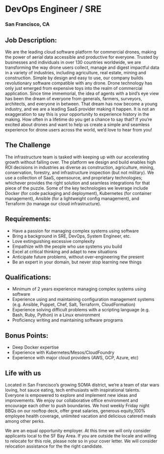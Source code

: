 # DevOps Engineer / SRE
### San Francisco, CA

## Job Description:
We are the leading cloud software platform for commercial drones, making the power of aerial data accessible and productive for everyone. Trusted by businesses and individuals in over 130 countries worldwide, we are transforming the way drone users collect, manage and digest impactful data in a variety of industries, including agriculture, real estate, mining and construction. Simple by design and easy to use, our company builds revolutionary software compatible with any drone.
Drone technology has only just emerged from expensive toys into the realm of commercial application. Since time immemorial, the idea of agents with a bird’s eye view has been the dream of everyone from generals, farmers, surveyors, architects, and everyone in between. That dream has now become a young industry, and we are a leading SaaS provider making it happen. It is not an exaggeration to say this is your opportunity to experience history in the making. How often in a lifetime do you get a chance to say that? If you’re excited about drones and want to help us create a simple and seamless experience for drone users across the world, we’d love to hear from you!

## The Challenge
The infrastructure team is tasked with keeping up with our accelerating growth without falling over. The platform we design and build enables high ROI decisions in industries as diverse as construction, agriculture, mining, conservation, forestry, and infrastructure inspection (but not military). We use a collection of SaaS, opensource, and proprietary technologies; whichever provides the right solution and seamless integrations for that piece of the puzzle. Some of the key technologies we leverage include Docker (for code packaging and deployment), Kubernetes (for container management), Ansible (for a lightweight config management), and Terraform (to manage our cloud infrastructure).

## Requirements:
+	Have a passion for managing complex systems using software
+	Bring a background in SRE, DevOps, System Engineer, etc.
+	Love extinguishing excessive complexity
+	Empathize with the people who use systems you build
+	Excel at critical thinking and adapt to new situations
+	Anticipate future problems, without over-engineering the present
+	Be an expert in your domain, but never stop learning new things

## Qualifications:
+	Minimum of 2 years experience managing complex systems using software
+	Experience using and maintaining configuration management systems (e.g. Ansible, Puppet, Chef, Salt, Terraform, CloudFormation)
+	Experience solving difficult problems with a scripting language (e.g. Bash, Ruby, Python) in a Linux environment
+	Proficiency writing and maintaining software programs

## Bonus Points:
+	Deep Docker expertise
+	Experience with Kubernetes/Mesos/CloudFoundry
+	Experience with major cloud providers (AWS, GCP, Azure, etc)

## Life with us
Located in San Francisco’s growing SOMA district, we’re a team of star wars loving, hot sauce eating, tech enthusiasts with inspirational talents. Everyone is empowered to explore and implement new ideas and improvements. We enjoy our collaborative office environment and encourage each other to push boundaries. We host weekly Friday night BBQs on our rooftop deck, offer great salaries, generous equity,100% employee health coverage, unlimited vacation and delicious catered meals among other perks.

We are an equal opportunity employer.
At this time we will only consider applicants local to the SF Bay Area. If you are outside the locale and willing to relocate for this role, please note so in your cover letter. We will consider relocation assistance for the the right candidate.

